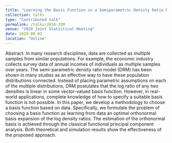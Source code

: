 ```yaml
---
title: "Learning the Basis Function in a Semiparametric Density Ratio Model"
collection: talks
type: "Contributed talk"
permalink: /talks/2020-JSM
venue: "2020 Joint Statistical Meeting"
date: 2020-08-02
location: "Online"
---
```


Abstract: In many research disciplines, data are collected as multiple samples from similar populations. For example, the economic industry collects survey data of annual incomes of individuals as multiple samples over years. The semi-parametric density ratio model (DRM) has been shown in many studies as an effective way to have these population distributions connected. Instead of placing parametric assumptions on each of the multiple distributions, DRM postulates that the log ratio of any two densities is linear in some vector-valued basis function. However, in real-world applications, complete knowledge of how to specify a suitable basis function is not possible. In this paper, we develop a methodology to choose a basis function based on data. Specifically, we formulate the problem of choosing a basis function as learning from data an optimal orthonormal basis expansion of the log density ratios. The estimation of the orthonormal basis is achieved through the classical functional principal component analysis. Both theoretical and simulation results show the effectiveness of the proposed approach.

